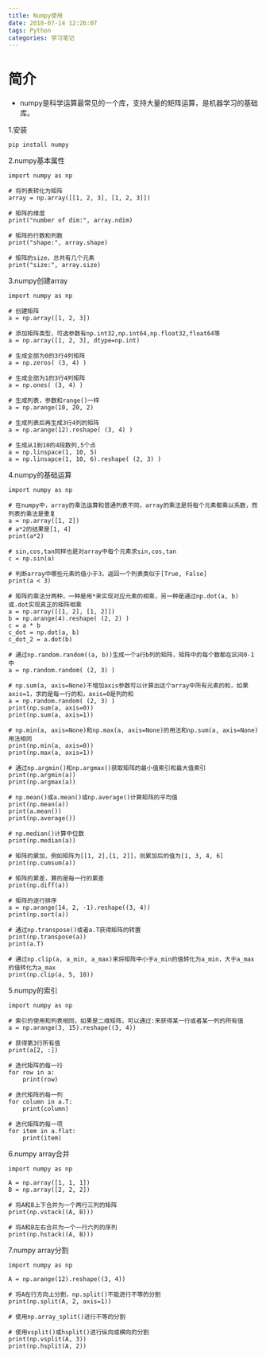 ```yaml
---
title: Numpy使用
date: 2018-07-14 12:26:07
tags: Python
categories: 学习笔记
---
```

# 简介

- numpy是科学运算最常见的一个库，支持大量的矩阵运算，是机器学习的基础库。<!--more-->

1.安装

    pip install numpy
    
    
2.numpy基本属性

    import numpy as np
    
    # 将列表转化为矩阵
    array = np.array([[1, 2, 3], [1, 2, 3]])

    # 矩阵的维度
    print("number of dim:", array.ndim)

    # 矩阵的行数和列数
    print("shape:", array.shape)
    
    # 矩阵的size，总共有几个元素
    print("size:", array.size)
    
3.numpy创建array

    import numpy as np
    
    # 创建矩阵
    a = np.array([1, 2, 3])
    
    # 添加矩阵类型，可选参数有np.int32,np.int64,np.float32,float64等
    a = np.array([1, 2, 3], dtype=np.int)
    
    # 生成全部为0的3行4列矩阵
    a = np.zeros( (3, 4) )
    
    # 生成全部为1的3行4列矩阵
    a = np.ones( (3, 4) )
    
    # 生成列表，参数和range()一样
    a = np.arange(10, 20, 2)
    
    # 生成列表后再生成3行4列的矩阵
    a = np.arange(12).reshape( (3, 4) )
    
    # 生成从1到10的4段数列,5个点
    a = np.linspace(1, 10, 5)
    a = np.linsapce(1, 10, 6).reshape( (2, 3) )
    
4.numpy的基础运算

    import numpy as np
    
    # 在numpy中，array的乘法运算和普通列表不同，array的乘法是将每个元素都乘以系数，而列表的乘法是重复
    a = np.array([1, 2])
    # a*2的结果是[1, 4]
    print(a*2)
    
    # sin,cos,tan同样也是对array中每个元素求sin,cos,tan
    c = np.sin(a)
    
    # 判断array中哪些元素的值小于3，返回一个列表类似于[True, False]
    print(a < 3)
    
    # 矩阵的乘法分两种，一种是用*来实现对应元素的相乘，另一种是通过np.dot(a, b)或.dot实现真正的矩阵相乘
    a = np.array([[1, 2], [1, 2]])
    b = np.arange(4).reshape( (2, 2) )
    c = a * b
    c_dot = np.dot(a, b)
    c_dot_2 = a.dot(b)
    
    # 通过np.random.random((a, b))生成一个a行b列的矩阵，矩阵中的每个数都在区间0-1中
    a = np.random.random( (2, 3) )
    
    # np.sum(a, axis=None)不增加axis参数可以计算出这个array中所有元素的和，如果axis=1，求的是每一行的和，axis=0是列的和
    a = np.random.random( (2, 3) )
    print(np.sum(a, axis=0))
    print(np.sum(a, axis=1))
    
    # np.min(a, axis=None)和np.max(a, axis=None)的用法和np.sum(a, axis=None)用法相同
    print(np.min(a, axis=0))
    print(np.max(a, axis=1))
    
    # 通过np.argmin()和np.argmax()获取矩阵的最小值索引和最大值索引
    print(np.argmin(a))
    print(np.argmax(a))
    
    # np.mean()或a.mean()或np.average()计算矩阵的平均值
    print(np.mean(a))
    print(a.mean())
    print(np.average())
    
    # np.median()计算中位数
    print(np.median(a))
    
    # 矩阵的累加，例如矩阵为[[1, 2],[1, 2]]，则累加后的值为[1, 3, 4, 6]
    print(np.cumsum(a))
    
    # 矩阵的累差，算的是每一行的累差
    print(np.diff(a))
    
    # 矩阵的逐行排序
    a = np.arange(14, 2, -1).reshape((3, 4))
    print(np.sort(a))
    
    # 通过np.transpose()或者a.T获得矩阵的转置
    print(np.transpose(a))
    print(a.T)
    
    # 通过np.clip(a, a_min, a_max)来将矩阵中小于a_min的值转化为a_min，大于a_max的值转化为a_max
    print(np.clip(a, 5, 10))
    
5.numpy的索引

    import numpy as np
    
    # 索引的使用和列表相同，如果是二维矩阵，可以通过:来获得某一行或者某一列的所有值
    a = np.arange(3, 15).reshape((3, 4))
    
    # 获得第3行所有值
    print(a[2, :])
    
    # 迭代矩阵的每一行
    for row in a:
        print(row)
        
    # 迭代矩阵的每一列
    for column in a.T:
        print(column)
        
    # 迭代矩阵的每一项
    for item in a.flat:
        print(item)
        
6.numpy array合并

    import numpy as np
    
    A = np.array([1, 1, 1])
    B = np.array([2, 2, 2])
    
    # 将A和B上下合并为一个两行三列的矩阵
    print(np.vstack((A, B)))
    
    # 将A和B左右合并为一个一行六列的序列
    print(np.hstack((A, B)))
    
7.numpy array分割

    import numpy as np
    
    A = np.arange(12).reshape((3, 4))
    
    # 将A在行方向上分割，np.split()不能进行不等的分割
    print(np.split(A, 2, axis=1))
    
    # 使用np.array_split()进行不等的分割
    
    # 使用vsplit()或hsplit()进行纵向或横向的分割
    print(np.vsplit(A, 3))
    print(np.hsplit(A, 2))
    


